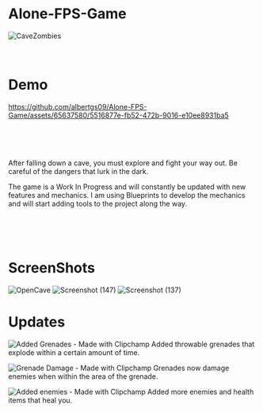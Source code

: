 # Alone-FPS-Game

![CaveZombies](https://github.com/albertgs09/Alone-FPS-Game/assets/65637580/79c3bacb-7c62-4c9d-99e6-b1399f6c55a8)
<br>
<br>
<br>
<h1>
  Demo
</h1>

https://github.com/albertgs09/Alone-FPS-Game/assets/65637580/5516877e-fb52-472b-9016-e10ee8931ba5

<br>
<br>
<br>



After falling down a cave, you must explore and fight your way out.  Be careful of the dangers that lurk in the dark.

The game is a Work In Progress and will constantly be updated with new features and mechanics. I am using Blueprints to develop the mechanics and will start adding tools to the project along the way.

<br>
<br>
<br>

<h1>
  ScreenShots
</h1>

![OpenCave](https://github.com/albertgs09/Alone-FPS-Game/assets/65637580/7ca8652c-7940-4ec7-bbd1-aa92e4a79cf6)
![Screenshot (147)](https://github.com/albertgs09/Alone-FPS-Game/assets/65637580/5e6ab840-d882-4a5d-9da4-f76375ef110a)
![Screenshot (137)](https://github.com/albertgs09/Alone-FPS-Game/assets/65637580/60344f04-41ee-460a-bd78-3962ff750f24)
<br>

<h1>Updates</h1>

![Added Grenades - Made with Clipchamp](https://github.com/albertoalvaradojr/Alone-FPS-Game/assets/65637580/63b0a3ba-c4c2-41e4-b0ef-3349e3c4914a)
Added throwable grenades that explode within a certain amount of time.
<br>

![Grenade Damage - Made with Clipchamp](https://github.com/albertoalvaradojr/Alone-FPS-Game/assets/65637580/0967aa6a-f537-47c0-8132-ed5b83c469db)
Grenades now damage enemies when within the area of the grenade.
<br>

![Added enemies - Made with Clipchamp](https://github.com/albertoalvaradojr/Alone-FPS-Game/assets/65637580/86693f2f-29ab-4e36-816b-41e5d24ae2fe)
Added more enemies and health items that heal you.




